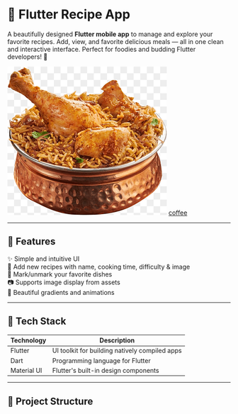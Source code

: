 # 🍳 Flutter Recipe App

A beautifully designed **Flutter mobile app** to manage and explore your favorite recipes. Add, view, and favorite delicious meals — all in one clean and interactive interface. Perfect for foodies and budding Flutter developers! 💖

![biryani](biryani.png) [coffee](https://cdn.dribbble.com/userupload/26317272/file/original-28b538dd81a101da7a0863b5c477e184.gif)

---

## 🚀 Features

✨ Simple and intuitive UI  
📝 Add new recipes with name, cooking time, difficulty & image  
💖 Mark/unmark your favorite dishes  
📷 Supports image display from assets  
🎨 Beautiful gradients and animations  

---

## 🧩 Tech Stack

| Technology  | Description                            |
|-------------|----------------------------------------|
| Flutter     | UI toolkit for building natively compiled apps |
| Dart        | Programming language for Flutter       |
| Material UI | Flutter's built-in design components   |

---

## 📂 Project Structure

